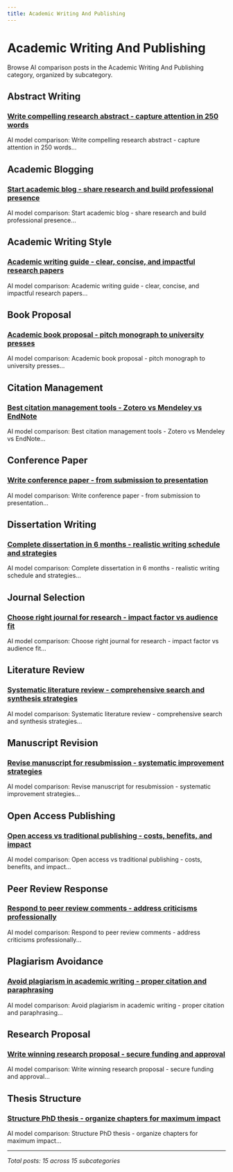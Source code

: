 ```yaml
---
title: Academic Writing And Publishing
---
```


# Academic Writing And Publishing

Browse AI comparison posts in the Academic Writing And Publishing category, organized by subcategory.

## Abstract Writing

### [Write compelling research abstract - capture attention in 250 words](abstract-writing/chatgpt-vs-claude-vs-mistral-abstract-writing-1694.md)

AI model comparison: Write compelling research abstract - capture attention in 250 words...

## Academic Blogging

### [Start academic blog - share research and build professional presence](academic-blogging/chatgpt-vs-deepseek-vs-gemini-academic-blogging-2600.md)

AI model comparison: Start academic blog - share research and build professional presence...

## Academic Writing Style

### [Academic writing guide - clear, concise, and impactful research papers](academic-writing-style/chatgpt-vs-gemini-vs-mistral-academic-writing-style-1854.md)

AI model comparison: Academic writing guide - clear, concise, and impactful research papers...

## Book Proposal

### [Academic book proposal - pitch monograph to university presses](book-proposal/claude-vs-deepseek-vs-gemini-book-proposal-7414.md)

AI model comparison: Academic book proposal - pitch monograph to university presses...

## Citation Management

### [Best citation management tools - Zotero vs Mendeley vs EndNote](citation-management/chatgpt-vs-claude-vs-grok-citation-management-4148.md)

AI model comparison: Best citation management tools - Zotero vs Mendeley vs EndNote...

## Conference Paper

### [Write conference paper - from submission to presentation](conference-paper/chatgpt-vs-gemini-vs-grok-conference-paper-5589.md)

AI model comparison: Write conference paper - from submission to presentation...

## Dissertation Writing

### [Complete dissertation in 6 months - realistic writing schedule and strategies](dissertation-writing/deepseek-vs-gemini-vs-mistral-dissertation-writing-2850.md)

AI model comparison: Complete dissertation in 6 months - realistic writing schedule and strategies...

## Journal Selection

### [Choose right journal for research - impact factor vs audience fit](journal-selection/chatgpt-vs-grok-vs-mistral-journal-selection-7450.md)

AI model comparison: Choose right journal for research - impact factor vs audience fit...

## Literature Review

### [Systematic literature review - comprehensive search and synthesis strategies](literature-review/chatgpt-vs-gemini-vs-mistral-literature-review-9391.md)

AI model comparison: Systematic literature review - comprehensive search and synthesis strategies...

## Manuscript Revision

### [Revise manuscript for resubmission - systematic improvement strategies](manuscript-revision/chatgpt-vs-deepseek-vs-grok-manuscript-revision-8606.md)

AI model comparison: Revise manuscript for resubmission - systematic improvement strategies...

## Open Access Publishing

### [Open access vs traditional publishing - costs, benefits, and impact](open-access-publishing/gemini-vs-grok-vs-mistral-open-access-publishing-5581.md)

AI model comparison: Open access vs traditional publishing - costs, benefits, and impact...

## Peer Review Response

### [Respond to peer review comments - address criticisms professionally](peer-review-response/chatgpt-vs-gemini-vs-grok-peer-review-response-9138.md)

AI model comparison: Respond to peer review comments - address criticisms professionally...

## Plagiarism Avoidance

### [Avoid plagiarism in academic writing - proper citation and paraphrasing](plagiarism-avoidance/chatgpt-vs-deepseek-vs-mistral-plagiarism-avoidance-3461.md)

AI model comparison: Avoid plagiarism in academic writing - proper citation and paraphrasing...

## Research Proposal

### [Write winning research proposal - secure funding and approval](research-proposal/chatgpt-vs-deepseek-vs-mistral-research-proposal-8201.md)

AI model comparison: Write winning research proposal - secure funding and approval...

## Thesis Structure

### [Structure PhD thesis - organize chapters for maximum impact](thesis-structure/chatgpt-vs-deepseek-vs-gemini-thesis-structure-1908.md)

AI model comparison: Structure PhD thesis - organize chapters for maximum impact...

---

*Total posts: 15 across 15 subcategories*
